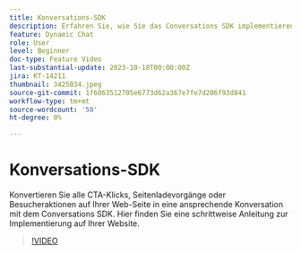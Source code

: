 ```yaml
---
title: Konversations-SDK
description: Erfahren Sie, wie Sie das Conversations SDK implementieren, um jeden CTA-Klick in eine ansprechende Konversation zu konvertieren.
feature: Dynamic Chat
role: User
level: Beginner
doc-type: Feature Video
last-substantial-update: 2023-10-18T00:00:00Z
jira: KT-14211
thumbnail: 3425034.jpeg
source-git-commit: 1f6063512705e6773d62a367e7fe7d206f93d841
workflow-type: tm+mt
source-wordcount: '50'
ht-degree: 0%

---
```



# Konversations-SDK

Konvertieren Sie alle CTA-Klicks, Seitenladevorgänge oder Besucheraktionen auf Ihrer Web-Seite in eine ansprechende Konversation mit dem Conversations SDK. Hier finden Sie eine schrittweise Anleitung zur Implementierung auf Ihrer Website.

>[!VIDEO](https://video.tv.adobe.com/v/3425034/?learn=on)
